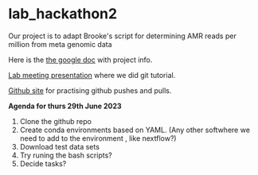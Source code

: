 # lab_hackathon2
Our project is to adapt Brooke's script for determining AMR reads per million from meta genomic data

Here is the [the google doc](https://docs.google.com/document/d/1a1NjFz8dDE0VPHwXtsbpe8BlrzB2dXce/edit) with project info.

[Lab meeting presentation](https://docs.google.com/presentation/d/1DkSnNEFyrNsgcvd66kASLn81-8fmhp7KXd5w81L1w_0/edit#slide=id.g17b97a35150_1_0) where we did git tutorial.

[Github site](https://github.com/Read-Lab-Confederation/github-collab-practice) for practising github pushes and pulls.

**Agenda for thurs 29th June 2023**

1. Clone the github repo
2. Create conda environments based on YAML. (Any other softwhere we need to add to the environment , like nextflow?)
3. Download test data sets
4. Try runing the bash scripts?
5. Decide tasks?
